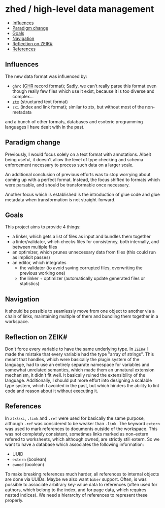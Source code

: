 # zhed / high-level data management

- [Influences](#influences)
- [Paradigm change](#paradigm-change)
- [Goals](#goals)
- [Navigation](#navigation)
- [Reflection on ZEIK#](#reflection-on-zeik)
- [References](#references)

## Influences

The new data format was influenced by:
- `ghrc` ([GHR](./GHR.md) record format);
  Sadly, we can't really parse this format even though really few files which use it
  exist, because it is too diverse and complex...
- [`ztx`](./ZTX.md) (structured text format)
- `zxi` (index and link format);
  similar to ztx, but without most of the non-metadata

and a bunch of other formats, databases and esoteric programming languages I
have dealt with in the past.

## Paradigm change

Previously, I would focus solely on a text format with annotations.
Albeit being useful, it doesn't allow the level of type checking
and schema enforcement necessary to process such data on a larger scale.

An additional conclusion of previous efforts was to stop worrying about coming up
with a perfect format. Instead, the focus shifted to formats which were parsable,
and should be transformable once necessary.

Another focus which is established is the introduction of glue code and glue metadata
when transformation is not straight-forward.

## Goals

This project aims to provide 4 things:
- a linker, which gets a list of files as input and bundles them together
- a linter/validator, which checks files for consistency, both internally, and between multiple files
- an optimizer, which prunes unnecessary data from files (this could run as implicit passes)
- an editor, which integrates
  - the validator (to avoid saving corrupted files, overwriting the previous working one)
  - the linker + optimizer (automatically update generated files or statistics)

## Navigation

it should be possible to seamlessly move from one object to another via a chain of links,
maintaining multiple of them and bundling them together in a workspace.

## Reflection on ZEIK#

Don't force every variable to have the same underlying type.
In `ZEIK#` I made the mistake that every variable had the type "array of strings".
This meant that handles, which were basically the plugin system of the language,
had to use an entirely separate namespace for variables and somewhat unrelated
semantics, which made them an unnatural extension mechanism, it didn't fit well.
It basically ruined the extensibility of the language.
Additionally, I should put more effort into designing a scalable type system, which
I avoided in the past, but which hinders the ability to lint code and reason about
it without executing it.

## References

In `ztx`/`zxi`, `.link` and `.ref` were used for basically the same purpose,
although `.ref` was considered to be weaker than `.link`.
The keyword `extern` was used to mark references to documents outside of the
workspace. This was not completely consistent, sometimes links marked as non-extern
refered to worksheets, which although owned, are strictly still extern.
So we want to have a database which associates the following information:
 - UUID
 - `extern` (boolean)
 - `owned` (boolean)

To make breaking references much harder, all references to internal objects
are done via UUIDs.
Maybe we also want `biber` support.
Often, is was possible to associate arbitrary key-value data to references
(often used for authors, which belong to the index, and for page data,
which requires nested indices).
We need a hierarchy of references to represent these properly.
